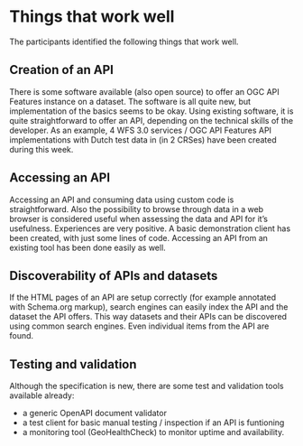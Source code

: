 # Things that work well
The participants identified the following things that work well.

## Creation of an API
There is some software available (also open source) to offer an OGC API Features instance on a dataset. The software is all quite new, but implementation of the basics seems to be okay. Using existing software, it is quite straightforward to offer an API, depending on the technical skills of the developer. As an example, 4 WFS 3.0 services / OGC API Features API implementations with Dutch test data in (in 2 CRSes) have been created during this week.

## Accessing an API
Accessing an API and consuming data using custom code is straightforward. Also the possibility to browse through data in a web browser is considered useful when assessing the data and API for it’s usefulness. Experiences are very positive. A basic demonstration client has been created, with just some lines of code. Accessing an API from an existing tool has been done easily as well.

## Discoverability of APIs and datasets
If the HTML pages of an API are setup correctly (for example annotated with Schema.org markup), search engines can easily index the API and the dataset the API offers. This way datasets and their APIs can be discovered using common search engines. Even individual items from the API are found.

## Testing and validation
Although the specification is new, there are some test and validation tools available already:
- a generic OpenAPI document validator
- a test client for basic manual testing / inspection if an API is funtioning
- a monitoring tool (GeoHealthCheck) to monitor uptime and availability.

